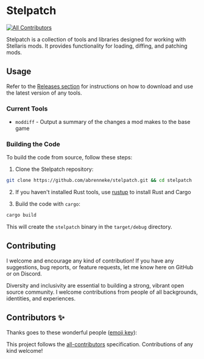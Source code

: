 # Stelpatch

<!-- ALL-CONTRIBUTORS-BADGE:START - Do not remove or modify this section -->

[![All Contributors](https://img.shields.io/badge/all_contributors-0-orange.svg?style=flat-square)](#contributors-)

<!-- ALL-CONTRIBUTORS-BADGE:END -->

Stelpatch is a collection of tools and libraries designed for working with Stellaris mods. It provides functionality for loading, diffing, and patching mods.

## Usage

Refer to the [Releases section](https://github.com/abrenneke/stelpatch/releases) for instructions on how to download and use the latest version of any tools.

### Current Tools

- `moddiff` - Output a summary of the changes a mod makes to the base game

### Building the Code

To build the code from source, follow these steps:

1. Clone the Stelpatch repository:

```bash
git clone https://github.com/abrenneke/stelpatch.git && cd stelpatch
```

2. If you haven't installed Rust tools, use [rustup](https://rustup.rs/) to install Rust and Cargo

3. Build the code with `cargo`:

```bash
cargo build
```

This will create the `stelpatch` binary in the `target/debug` directory.

## Contributing

I welcome and encourage any kind of contribution! If you have any suggestions, bug reports, or feature requests, let me know here on GitHub or on Discord.

Diversity and inclusivity are essential to building a strong, vibrant open source community. I welcome contributions from people of all backgrounds, identities, and experiences.

## Contributors ✨

Thanks goes to these wonderful people ([emoji key](https://allcontributors.org/docs/en/emoji-key)):

<!-- ALL-CONTRIBUTORS-LIST:START - Do not remove or modify this section -->
<!-- prettier-ignore-start -->
<!-- markdownlint-disable -->
<!-- markdownlint-restore -->
<!-- prettier-ignore-end -->

<!-- ALL-CONTRIBUTORS-LIST:END -->

This project follows the [all-contributors](https://github.com/all-contributors/all-contributors) specification. Contributions of any kind welcome!
